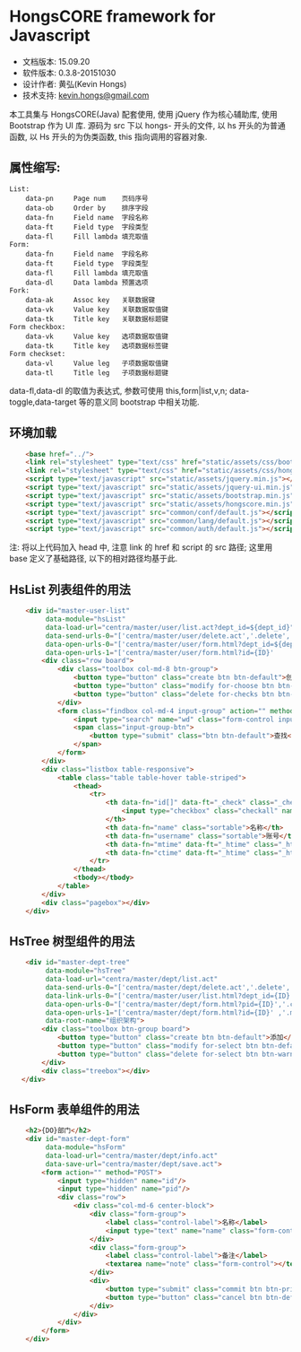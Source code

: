 # HongsCORE framework for Javascript

* 文档版本: 15.09.20
* 软件版本: 0.3.8-20151030
* 设计作者: 黄弘(Kevin Hongs)
* 技术支持: kevin.hongs@gmail.com

本工具集与 HongsCORE(Java) 配套使用, 使用 jQuery 作为核心辅助库, 使用 Bootstrap 作为 UI 库. 源码为 src 下以 hongs- 开头的文件, 以 hs 开头的为普通函数, 以 Hs 开头的为伪类函数, this 指向调用的容器对象.

## 属性缩写:

    List:
        data-pn     Page num    页码序号
        data-ob     Order by    排序字段
        data-fn     Field name  字段名称
        data-ft     Field type  字段类型
        data-fl     Fill lambda 填充取值
    Form:
        data-fn     Field name  字段名称
        data-ft     Field type  字段类型
        data-fl     Fill lambda 填充取值
        data-dl     Data lambda 预置选项
    Fork:
        data-ak     Assoc key   关联数据键
        data-vk     Value key   关联数据取值键
        data-tk     Title key   关联数据标题键
    Form checkbox:
        data-vk     Value key   选项数据取值键
        data-tk     Title key   选项数据标签键
    Form checkset:
        data-vl     Value leg   子项数据取值键
        data-tl     Title leg   子项数据标题键

data-fl,data-dl 的取值为表达式, 参数可使用 this,form|list,v,n; data-toggle,data-target 等的意义同 bootstrap 中相关功能.

## 环境加载

```html
    <base href="../">
    <link rel="stylesheet" type="text/css" href="static/assets/css/bootstrap.min.css"/>
    <link rel="stylesheet" type="text/css" href="static/assets/css/hongscore.min.css"/>
    <script type="text/javascript" src="static/assets/jquery.min.js"></script>
    <script type="text/javascript" src="static/assets/jquery-ui.min.js"></script>
    <script type="text/javascript" src="static/assets/bootstrap.min.js"></script>
    <script type="text/javascript" src="static/assets/hongscore.min.js"></script>
    <script type="text/javascript" src="common/conf/default.js"></script>
    <script type="text/javascript" src="common/lang/default.js"></script>
    <script type="text/javascript" src="common/auth/default.js"></script>
```

注: 将以上代码加入 head 中, 注意 link 的 href 和 script 的 src 路径; 这里用 base 定义了基础路径, 以下的相对路径均基于此.

## HsList 列表组件的用法

```html
    <div id="master-user-list"
         data-module="hsList"
         data-load-url="centra/master/user/list.act?dept_id=${dept_id}"
         data-send-urls-0="['centra/master/user/delete.act','.delete','您确定要删除此用户?']"
         data-open-urls-0="['centra/master/user/form.html?dept_id=${dept_id}','.create','@']"
         data-open-urls-1="['centra/master/user/form.html?id={ID}'           ,'.modify','@']">
        <div class="row board">
            <div class="toolbox col-md-8 btn-group">
                <button type="button" class="create btn btn-default">创建用户</button>
                <button type="button" class="modify for-choose btn btn-default">修改</button>
                <button type="button" class="delete for-checks btn btn-warning">删除</button>
            </div>
            <form class="findbox col-md-4 input-group" action="" method="POST">
                <input type="search" name="wd" class="form-control input-search"/>
                <span class="input-group-btn">
                    <button type="submit" class="btn btn-default">查找</button>
                </span>
            </form>
        </div>
        <div class="listbox table-responsive">
            <table class="table table-hover table-striped">
                <thead>
                    <tr>
                        <th data-fn="id[]" data-ft="_check" class="_check">
                            <input type="checkbox" class="checkall" name="id[]"/>
                        </th>
                        <th data-fn="name" class="sortable">名称</th>
                        <th data-fn="username" class="sortable">账号</th>
                        <th data-fn="mtime" data-ft="_htime" class="_htime sortable">修改时间</th>
                        <th data-fn="ctime" data-ft="_htime" class="_htime sortable">创建时间</th>
                    </tr>
                </thead>
                <tbody></tbody>
            </table>
        </div>
        <div class="pagebox"></div>
    </div>
```

## HsTree 树型组件的用法

```html
    <div id="master-dept-tree"
         data-module="hsTree"
         data-load-url="centra/master/dept/list.act"
         data-send-urls-0="['centra/master/dept/delete.act','.delete','您确定要删除此部门?']"
         data-link-urls-0="['centra/master/user/list.html?dept_id={ID}','.main-context']"
         data-open-urls-0="['centra/master/dept/form.html?pid={ID}','.create','@']"
         data-open-urls-1="['centra/master/dept/form.html?id={ID}' ,'.modify','@']"
         data-root-name="组织架构">
        <div class="toolbox btn-group board">
            <button type="button" class="create btn btn-default">添加</button>
            <button type="button" class="modify for-select btn btn-default">修改</button>
            <button type="button" class="delete for-select btn btn-warning">删除</button>
        </div>
        <div class="treebox"></div>
   </div>
```

## HsForm 表单组件的用法

```html
    <h2>{DO}部门</h2>
    <div id="master-dept-form"
         data-module="hsForm"
         data-load-url="centra/master/dept/info.act"
         data-save-url="centra/master/dept/save.act">
        <form action="" method="POST">
            <input type="hidden" name="id"/>
            <input type="hidden" name="pid"/>
            <div class="row">
                <div class="col-md-6 center-block">
                    <div class="form-group">
                        <label class="control-label">名称</label>
                        <input type="text" name="name" class="form-control" required="required"/>
                    </div>
                    <div class="form-group">
                        <label class="control-label">备注</label>
                        <textarea name="note" class="form-control"></textarea>
                    </div>
                    <div>
                        <button type="submit" class="commit btn btn-primary">提交</button>
                        <button type="button" class="cancel btn btn-default">取消</button>
                    </div>
                </div>
            </div>
        </form>
    </div>
```